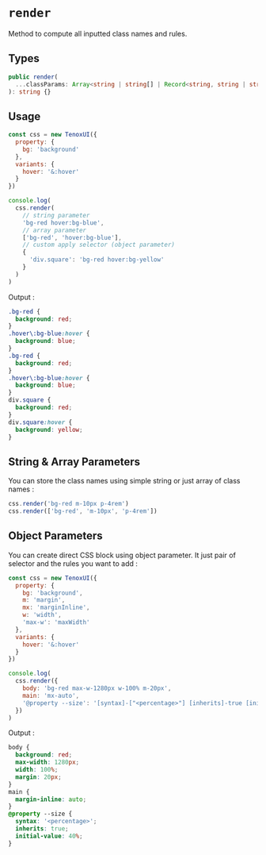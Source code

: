 # `render`

Method to compute all inputted class names and rules.

## Types

```typescript
public render(
  ...classParams: Array<string | string[] | Record<string, string | string[]>>
): string {}
```

## Usage

```javascript
const css = new TenoxUI({
  property: {
    bg: 'background'
  },
  variants: {
    hover: '&:hover'
  }
})

console.log(
  css.render(
    // string parameter
    'bg-red hover:bg-blue',
    // array parameter
    ['bg-red', 'hover:bg-blue'],
    // custom apply selector (object parameter)
    {
      'div.square': 'bg-red hover:bg-yellow'
    }
  )
)
```

Output :

```css
.bg-red {
  background: red;
}
.hover\:bg-blue:hover {
  background: blue;
}
.bg-red {
  background: red;
}
.hover\:bg-blue:hover {
  background: blue;
}
div.square {
  background: red;
}
div.square:hover {
  background: yellow;
}
```

## String & Array Parameters

You can store the class names using simple string or just array of class names :

```javascript
css.render('bg-red m-10px p-4rem')
css.render(['bg-red', 'm-10px', 'p-4rem'])
```

## Object Parameters

You can create direct CSS block using object parameter. It just pair of selector and the rules you want to add :

```javascript
const css = new TenoxUI({
  property: {
    bg: 'background',
    m: 'margin',
    mx: 'marginInline',
    w: 'width',
    'max-w': 'maxWidth'
  },
  variants: {
    hover: '&:hover'
  }
})

console.log(
  css.render({
    body: 'bg-red max-w-1280px w-100% m-20px',
    main: 'mx-auto',
    '@property --size': '[syntax]-["<percentage>"] [inherits]-true [initial-value]-40%'
  })
)
```

Output :

```css
body {
  background: red;
  max-width: 1280px;
  width: 100%;
  margin: 20px;
}
main {
  margin-inline: auto;
}
@property --size {
  syntax: '<percentage>';
  inherits: true;
  initial-value: 40%;
}
```

